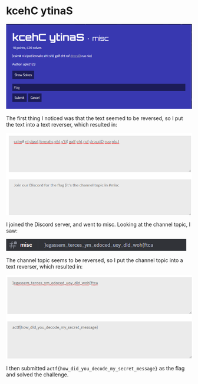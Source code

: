 # kcehC ytinaS
![](../images/reverse-words-part-1.png)

The first thing I noticed was that the text seemed to be reversed, so I put the text into a text reverser, which resulted in:

![](../images/reverse-words-part-2..png)

I joined the Discord server, and went to misc. Looking at the channel topic, I saw:

![](../images/reverse-words-part-3.png)

The channel topic seems to be reversed, so I put the channel topic into a text reverser, which resulted in:

![](../images/reverse-words-part-4.png)

I then submitted `actf{how_did_you_decode_my_secret_message}` as the flag and solved the challenge.
